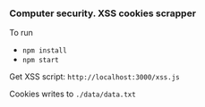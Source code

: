 ### Computer security. XSS cookies scrapper
To run
- `npm install`
- `npm start`

Get XSS script: `http://localhost:3000/xss.js`

Cookies writes to `./data/data.txt`
